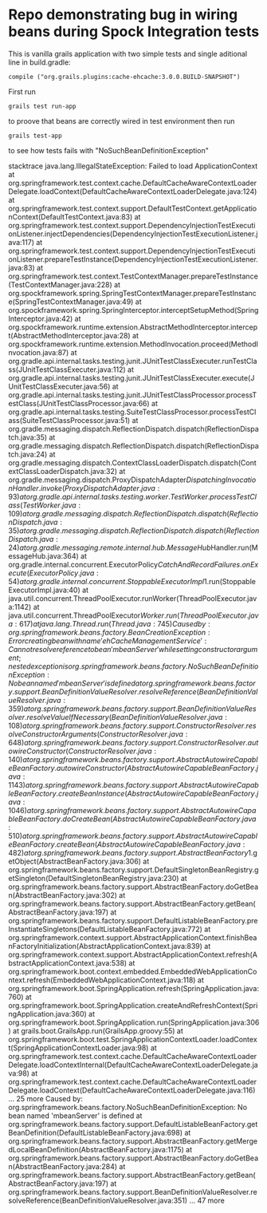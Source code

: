 # Repo demonstrating bug in wiring beans during Spock Integration tests
This is vanilla grails application with two simple tests and single aditional line in build.gradle:
 
    compile ("org.grails.plugins:cache-ehcache:3.0.0.BUILD-SNAPSHOT")

First run 
 
    grails test run-app
to proove that beans are correctly wired in test environment
then run
 
    grails test-app
to see how tests fails with "NoSuchBeanDefinitionException"

stacktrace
java.lang.IllegalStateException: Failed to load ApplicationContext at org.springframework.test.context.cache.DefaultCacheAwareContextLoaderDelegate.loadContext(DefaultCacheAwareContextLoaderDelegate.java:124) at org.springframework.test.context.support.DefaultTestContext.getApplicationContext(DefaultTestContext.java:83) at org.springframework.test.context.support.DependencyInjectionTestExecutionListener.injectDependencies(DependencyInjectionTestExecutionListener.java:117) at org.springframework.test.context.support.DependencyInjectionTestExecutionListener.prepareTestInstance(DependencyInjectionTestExecutionListener.java:83) at org.springframework.test.context.TestContextManager.prepareTestInstance(TestContextManager.java:228) at org.spockframework.spring.SpringTestContextManager.prepareTestInstance(SpringTestContextManager.java:49) at org.spockframework.spring.SpringInterceptor.interceptSetupMethod(SpringInterceptor.java:42) at org.spockframework.runtime.extension.AbstractMethodInterceptor.intercept(AbstractMethodInterceptor.java:28) at org.spockframework.runtime.extension.MethodInvocation.proceed(MethodInvocation.java:87) at org.gradle.api.internal.tasks.testing.junit.JUnitTestClassExecuter.runTestClass(JUnitTestClassExecuter.java:112) at org.gradle.api.internal.tasks.testing.junit.JUnitTestClassExecuter.execute(JUnitTestClassExecuter.java:56) at org.gradle.api.internal.tasks.testing.junit.JUnitTestClassProcessor.processTestClass(JUnitTestClassProcessor.java:66) at org.gradle.api.internal.tasks.testing.SuiteTestClassProcessor.processTestClass(SuiteTestClassProcessor.java:51) at org.gradle.messaging.dispatch.ReflectionDispatch.dispatch(ReflectionDispatch.java:35) at org.gradle.messaging.dispatch.ReflectionDispatch.dispatch(ReflectionDispatch.java:24) at org.gradle.messaging.dispatch.ContextClassLoaderDispatch.dispatch(ContextClassLoaderDispatch.java:32) at org.gradle.messaging.dispatch.ProxyDispatchAdapter$DispatchingInvocationHandler.invoke(ProxyDispatchAdapter.java:93) at org.gradle.api.internal.tasks.testing.worker.TestWorker.processTestClass(TestWorker.java:109) at org.gradle.messaging.dispatch.ReflectionDispatch.dispatch(ReflectionDispatch.java:35) at org.gradle.messaging.dispatch.ReflectionDispatch.dispatch(ReflectionDispatch.java:24) at org.gradle.messaging.remote.internal.hub.MessageHub$Handler.run(MessageHub.java:364) at org.gradle.internal.concurrent.ExecutorPolicy$CatchAndRecordFailures.onExecute(ExecutorPolicy.java:54) at org.gradle.internal.concurrent.StoppableExecutorImpl$1.run(StoppableExecutorImpl.java:40) at java.util.concurrent.ThreadPoolExecutor.runWorker(ThreadPoolExecutor.java:1142) at java.util.concurrent.ThreadPoolExecutor$Worker.run(ThreadPoolExecutor.java:617) at java.lang.Thread.run(Thread.java:745) Caused by: org.springframework.beans.factory.BeanCreationException: Error creating bean with name 'ehCacheManagementService': Cannot resolve reference to bean 'mbeanServer' while setting constructor argument; nested exception is org.springframework.beans.factory.NoSuchBeanDefinitionException: No bean named 'mbeanServer' is defined at org.springframework.beans.factory.support.BeanDefinitionValueResolver.resolveReference(BeanDefinitionValueResolver.java:359) at org.springframework.beans.factory.support.BeanDefinitionValueResolver.resolveValueIfNecessary(BeanDefinitionValueResolver.java:108) at org.springframework.beans.factory.support.ConstructorResolver.resolveConstructorArguments(ConstructorResolver.java:648) at org.springframework.beans.factory.support.ConstructorResolver.autowireConstructor(ConstructorResolver.java:140) at org.springframework.beans.factory.support.AbstractAutowireCapableBeanFactory.autowireConstructor(AbstractAutowireCapableBeanFactory.java:1143) at org.springframework.beans.factory.support.AbstractAutowireCapableBeanFactory.createBeanInstance(AbstractAutowireCapableBeanFactory.java:1046) at org.springframework.beans.factory.support.AbstractAutowireCapableBeanFactory.doCreateBean(AbstractAutowireCapableBeanFactory.java:510) at org.springframework.beans.factory.support.AbstractAutowireCapableBeanFactory.createBean(AbstractAutowireCapableBeanFactory.java:482) at org.springframework.beans.factory.support.AbstractBeanFactory$1.getObject(AbstractBeanFactory.java:306) at org.springframework.beans.factory.support.DefaultSingletonBeanRegistry.getSingleton(DefaultSingletonBeanRegistry.java:230) at org.springframework.beans.factory.support.AbstractBeanFactory.doGetBean(AbstractBeanFactory.java:302) at org.springframework.beans.factory.support.AbstractBeanFactory.getBean(AbstractBeanFactory.java:197) at org.springframework.beans.factory.support.DefaultListableBeanFactory.preInstantiateSingletons(DefaultListableBeanFactory.java:772) at org.springframework.context.support.AbstractApplicationContext.finishBeanFactoryInitialization(AbstractApplicationContext.java:839) at org.springframework.context.support.AbstractApplicationContext.refresh(AbstractApplicationContext.java:538) at org.springframework.boot.context.embedded.EmbeddedWebApplicationContext.refresh(EmbeddedWebApplicationContext.java:118) at org.springframework.boot.SpringApplication.refresh(SpringApplication.java:760) at org.springframework.boot.SpringApplication.createAndRefreshContext(SpringApplication.java:360) at org.springframework.boot.SpringApplication.run(SpringApplication.java:306) at grails.boot.GrailsApp.run(GrailsApp.groovy:55) at org.springframework.boot.test.SpringApplicationContextLoader.loadContext(SpringApplicationContextLoader.java:98) at org.springframework.test.context.cache.DefaultCacheAwareContextLoaderDelegate.loadContextInternal(DefaultCacheAwareContextLoaderDelegate.java:98) at org.springframework.test.context.cache.DefaultCacheAwareContextLoaderDelegate.loadContext(DefaultCacheAwareContextLoaderDelegate.java:116) ... 25 more Caused by: org.springframework.beans.factory.NoSuchBeanDefinitionException: No bean named 'mbeanServer' is defined at org.springframework.beans.factory.support.DefaultListableBeanFactory.getBeanDefinition(DefaultListableBeanFactory.java:698) at org.springframework.beans.factory.support.AbstractBeanFactory.getMergedLocalBeanDefinition(AbstractBeanFactory.java:1175) at org.springframework.beans.factory.support.AbstractBeanFactory.doGetBean(AbstractBeanFactory.java:284) at org.springframework.beans.factory.support.AbstractBeanFactory.getBean(AbstractBeanFactory.java:197) at org.springframework.beans.factory.support.BeanDefinitionValueResolver.resolveReference(BeanDefinitionValueResolver.java:351) ... 47 more
